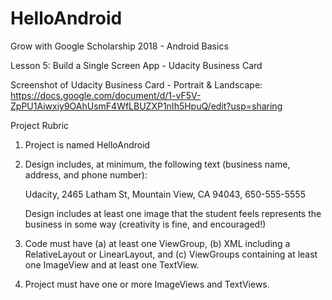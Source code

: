 # HelloAndroid

Grow with Google Scholarship 2018 - Android Basics

Lesson 5: Build a Single Screen App - Udacity Business Card

Screenshot of Udacity Business Card - Portrait & Landscape: https://docs.google.com/document/d/1-vF5V-ZpPU1Aiwxiy9OAhUsmF4WfLBUZXP1nIh5HpuQ/edit?usp=sharing

Project Rubric

1. Project is named HelloAndroid
2. Design includes, at minimum, the following text (business name, address, and phone number):

   Udacity,
2465 Latham St,
Mountain View, CA 94043,
650-555-5555

   Design includes at least one image that the student feels represents the business in some way (creativity is fine, and encouraged!)

3. Code must have (a) at least one ViewGroup, (b) XML including a RelativeLayout or LinearLayout, and (c) ViewGroups containing at least one ImageView and at least one TextView.

4. Project must have one or more ImageViews and TextViews.
